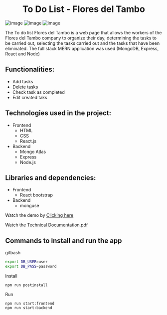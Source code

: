 <h1 align="center">To Do List - Flores del Tambo</h1> 

![image](https://user-images.githubusercontent.com/92132152/214195720-004187fa-34b0-4fa4-906e-d08bb4e1ee60.png)
![image](https://user-images.githubusercontent.com/92132152/214195811-b9e13218-bef6-4d83-ae10-68ef90cdd42d.png)
![image](https://user-images.githubusercontent.com/92132152/214195908-bb000673-7990-4f3e-a94d-b1ce4755aa04.png)

The To do list Flores del Tambo is a web page that allows the workers of the Flores del Tambo company to organize their day, determining the tasks to be carried out, selecting the tasks carried out and the tasks that have been eliminated. The full stack MERN application was used (MongoDB, Express, React and Node)

## Functionalities: 
* Add tasks
* Delete tasks 
* Check task as completed 
* Edit created taks 


## Technologies used in the project: 
* Frontend
    * HTML 
    * CSS
    * React.js
* Backend
    * Mongo Atlas 
    * Express 
    * Node.js 

## Libraries and dependencies: 
* Frontend 
    * React bootstrap  
* Backend
    * monguse 

Watch the demo by [Clicking here](https://legacy-to-do-list-o115.vercel.app/) 

Watch the [Technical Documentation.pdf](https://github.com/CamilaForer/Legacy-to-do-list/files/10485709/Technical.Documentation.pdf)

## Commands to install and run the app

gitbash
```bash
export DB_USER=user
export DB_PASS=password
```

Install
```
npm run postinstall

```
Run
```
npm run start:frontend
npm run start:backend
```
